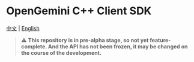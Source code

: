 # OpenGemini C++ Client SDK

[中文](README.md) | [English](README_EN.md)

> ⚠️  **This repository is in pre-alpha stage, so not yet feature-complete. And the API has not been frozen, it may be changed on the course of the development.**

